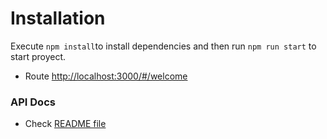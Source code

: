 # Installation

Execute ```npm install```to install dependencies and then run ```npm run start``` to start proyect.

- Route [http://localhost:3000/#/welcome](http://localhost:3000/#/welcome)

### API Docs

- Check [README file](https://github.com/leangedeon/game-connect-four/blob/master/api/README.md)